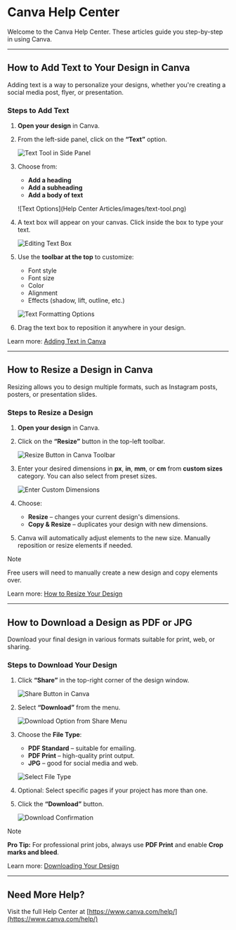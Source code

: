 # Canva Help Center

Welcome to the Canva Help Center. These articles guide you step-by-step in using Canva.

---

## How to Add Text to Your Design in Canva

Adding text is a way to personalize your designs, whether you're creating a social media post, flyer, or presentation.

### Steps to Add Text

1. **Open your design** in Canva.

2. From the left-side panel, click on the **“Text”** option.

   ![Text Tool in Side Panel](https://example.com/images/text-tool.png)

3. Choose from:
   - **Add a heading**
   - **Add a subheading**
   - **Add a body of text**

   ![Text Options](Help Center Articles/images/text-tool.png)

4. A text box will appear on your canvas. Click inside the box to type your text.

   ![Editing Text Box](https://example.com/images/edit-text.png)

5. Use the **toolbar at the top** to customize:
   - Font style  
   - Font size  
   - Color  
   - Alignment  
   - Effects (shadow, lift, outline, etc.)

   ![Text Formatting Options](https://example.com/images/text-formatting.png)

6. Drag the text box to reposition it anywhere in your design.

Learn more: [Adding Text in Canva](https://www.canva.com/help/article/adding-text-to-designs)

---

## How to Resize a Design in Canva

Resizing allows you to design multiple formats, such as Instagram posts, posters, or presentation slides.

### Steps to Resize a Design

1. **Open your design** in Canva.

2. Click on the **“Resize”** button in the top-left toolbar.

   ![Resize Button in Canva Toolbar](https://example.com/images/resize-button.png)

3. Enter your desired dimensions in **px**, **in**, **mm**, or **cm** from **custom sizes** category. You can also select from preset sizes.

   ![Enter Custom Dimensions](https://example.com/images/custom-dimensions.png)

4. Choose:
   - **Resize** – changes your current design's dimensions.
   - **Copy & Resize** – duplicates your design with new dimensions.

5. Canva will automatically adjust elements to the new size. Manually reposition or resize elements if needed.

> [!NOTE]
> Free users will need to manually create a new design and copy elements over.

Learn more: [How to Resize Your Design](https://www.canva.com/help/article/how-to-resize-your-design)

---

## How to Download a Design as PDF or JPG

Download your final design in various formats suitable for print, web, or sharing.

### Steps to Download Your Design

1. Click **“Share”** in the top-right corner of the design window.

   ![Share Button in Canva](https://example.com/images/share-button.png)

2. Select **“Download”** from the menu.

   ![Download Option from Share Menu](https://example.com/images/download-option.png)

3. Choose the **File Type**:
   - **PDF Standard** – suitable for emailing.
   - **PDF Print** – high-quality print output.
   - **JPG** – good for social media and web.

   ![Select File Type](https://example.com/images/select-file-type.png)

4. Optional: Select specific pages if your project has more than one.

5. Click the **“Download”** button.

   ![Download Confirmation](https://example.com/images/download-confirmation.png)

> [!NOTE]
> **Pro Tip:** For professional print jobs, always use **PDF Print** and enable **Crop marks and bleed**.

Learn more: [Downloading Your Design](https://www.canva.com/help/article/downloading-your-design)

---

## Need More Help?

Visit the full Help Center at [https://www.canva.com/help/](https://www.canva.com/help/)
